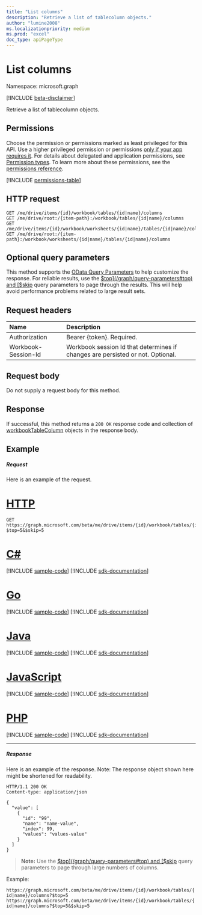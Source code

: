```yaml
---
title: "List columns"
description: "Retrieve a list of tablecolumn objects."
author: "lumine2008"
ms.localizationpriority: medium
ms.prod: "excel"
doc_type: apiPageType
---
```


# List columns

Namespace: microsoft.graph

[!INCLUDE [beta-disclaimer](../../includes/beta-disclaimer.md)]

Retrieve a list of tablecolumn objects.
## Permissions
Choose the permission or permissions marked as least privileged for this API. Use a higher privileged permission or permissions [only if your app requires it](/graph/permissions-overview#best-practices-for-using-microsoft-graph-permissions). For details about delegated and application permissions, see [Permission types](/graph/permissions-overview#permission-types). To learn more about these permissions, see the [permissions reference](/graph/permissions-reference).

<!-- { "blockType": "permissions", "name": "table_list_columns" } -->
[!INCLUDE [permissions-table](../includes/permissions/table-list-columns-permissions.md)]

## HTTP request
<!-- { "blockType": "ignored" } -->
```http
GET /me/drive/items/{id}/workbook/tables/{id|name}/columns
GET /me/drive/root:/{item-path}:/workbook/tables/{id|name}/columns
GET /me/drive/items/{id}/workbook/worksheets/{id|name}/tables/{id|name}/columns
GET /me/drive/root:/{item-path}:/workbook/worksheets/{id|name}/tables/{id|name}/columns
```
## Optional query parameters
This method supports the [OData Query Parameters](/graph/query-parameters) to help customize the response. For reliable results, use the [$top](/graph/query-parameters#top) and [$skip](/graph/query-parameters#skip-parameter) query parameters to page through the results. This will help avoid performance problems related to large result sets.

## Request headers
| Name      |Description|
|:----------|:----------|
| Authorization  | Bearer {token}. Required. |
| Workbook-Session-Id  | Workbook session Id that determines if changes are persisted or not. Optional.|

## Request body
Do not supply a request body for this method.

## Response

If successful, this method returns a `200 OK` response code and collection of [workbookTableColumn](../resources/workbooktablecolumn.md) objects in the response body.
## Example
##### Request
Here is an example of the request.

# [HTTP](#tab/http)
<!-- {
  "blockType": "request",
  "name": "get_columns"
}-->
```msgraph-interactive
GET https://graph.microsoft.com/beta/me/drive/items/{id}/workbook/tables/{id|name}/columns?$top=5&$skip=5
```

# [C#](#tab/csharp)
[!INCLUDE [sample-code](../includes/snippets/csharp/get-columns-csharp-snippets.md)]
[!INCLUDE [sdk-documentation](../includes/snippets/snippets-sdk-documentation-link.md)]

# [Go](#tab/go)
[!INCLUDE [sample-code](../includes/snippets/go/get-columns-go-snippets.md)]
[!INCLUDE [sdk-documentation](../includes/snippets/snippets-sdk-documentation-link.md)]

# [Java](#tab/java)
[!INCLUDE [sample-code](../includes/snippets/java/get-columns-java-snippets.md)]
[!INCLUDE [sdk-documentation](../includes/snippets/snippets-sdk-documentation-link.md)]

# [JavaScript](#tab/javascript)
[!INCLUDE [sample-code](../includes/snippets/javascript/get-columns-javascript-snippets.md)]
[!INCLUDE [sdk-documentation](../includes/snippets/snippets-sdk-documentation-link.md)]

# [PHP](#tab/php)
[!INCLUDE [sample-code](../includes/snippets/php/get-columns-php-snippets.md)]
[!INCLUDE [sdk-documentation](../includes/snippets/snippets-sdk-documentation-link.md)]

---

##### Response
Here is an example of the response. Note: The response object shown here might be shortened for readability.
<!-- {
  "blockType": "response",
  "truncated": true,
  "@odata.type": "microsoft.graph.workbookTableColumn",
  "isCollection": true
} -->
```http
HTTP/1.1 200 OK
Content-type: application/json

{
  "value": [
    {
      "id": "99",
      "name": "name-value",
      "index": 99,
      "values": "values-value"
    }
  ]
}
```

> **Note:** Use the [$top](/graph/query-parameters#top) and [$skip](/graph/query-parameters#skip-parameter) query parameters to page through large numbers of columns.

Example: 

`https://graph.microsoft.com/beta/me/drive/items/{id}/workbook/tables/{id|name}/columns?$top=5`
`https://graph.microsoft.com/beta/me/drive/items/{id}/workbook/tables/{id|name}/columns?$top=5&$skip=5`

<!-- uuid: 8fcb5dbc-d5aa-4681-8e31-b001d5168d79
2015-10-25 14:57:30 UTC -->
<!--
{
  "type": "#page.annotation",
  "description": "List columns",
  "keywords": "",
  "section": "documentation",
  "tocPath": "",
  "suppressions": [
  ]
}
-->
